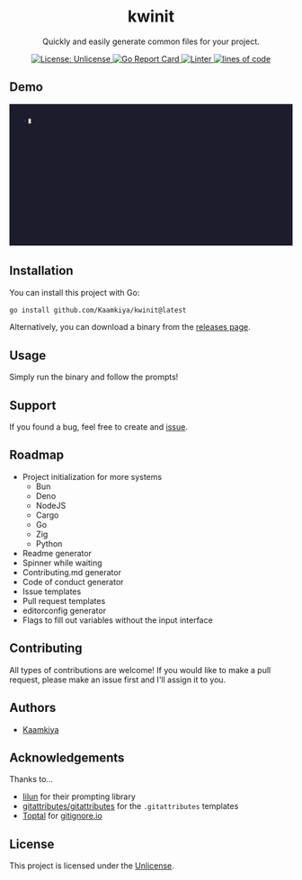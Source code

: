 <h1 align=center>kwinit</h1>
<p align=center>Quickly and easily generate common files for your project.</p>

<p align=center>
  <a href="LICENSE">
    <img src="https://img.shields.io/badge/License-Unlicense-blue.svg" alt="License: Unlicense" />
  </a>
  <a href="https://goreportcard.com/report/github.com/Kaamkiya/kwinit">
    <img src="https://goreportcard.com/badge/github.com/Kaamkiya/kwinit" alt="Go Report Card" />
  </a>
  <a href="https://github.com/Kaamkiya/kwinit/actions/workflows/golangci-lint.yml">
    <img src="https://github.com/Kaamkiya/kwinit/actions/workflows/golangci-lint.yml/badge.svg" alt="Linter" />
  </a>
  <a href="">
    <img src="https://img.shields.io/endpoint?url=https://ghloc.vercel.app/api/Kaamkiya/kwinit/badge&label=loc&color=yellow" alt="lines of code" />
  </a>
</p>

## Demo

![An example of kwinit in action](./assets/kwinit.gif)

## Installation

You can install this project with Go:

```bash
go install github.com/Kaamkiya/kwinit@latest
```

Alternatively, you can download a binary from the
[releases page](https://github.com/Kaamkiya/kwinit/releases).

## Usage

Simply run the binary and follow the prompts!

## Support

If you found a bug, feel free to create and
[issue](https://github.com/Kaamkiya/kwinit/issues/new).

## Roadmap

- Project initialization for more systems
  - Bun
  - Deno
  - NodeJS
  - Cargo
  - Go
  - Zig
  - Python
- Readme generator
- Spinner while waiting
- Contributing.md generator
- Code of conduct generator
- Issue templates
- Pull request templates
- editorconfig generator
- Flags to fill out variables without the input interface

## Contributing

All types of contributions are welcome! If you would like to make a pull
request, please make an issue first and I'll assign it to you.

## Authors

- [Kaamkiya](https://github.com/Kaamkiya)

## Acknowledgements

Thanks to...

- [Iilun](https://github.com/Iilun/survey) for their prompting library
- [gitattributes/gitattributes](https://github.com/gitattributes/gitattributes)
  for the `.gitattributes` templates
- [Toptal](https://github.com/toptal) for [gitignore.io](https://gitignore.io)

## License

This project is licensed under the [Unlicense](LICENSE).
